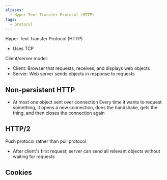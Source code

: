 ```yaml
---
aliases:
  - Hyper-Text Transfer Protocol (HTTP)
tags:
  - protocol
---
```

Hyper-Text Transfer Protocol (HTTP)

- Uses TCP

Client/server model:
- Client: Browser that requests, receives, and displays web objects
- Server: Web server sends objects in response to requests

## Non-persistent HTTP

- At most one object sent over connection
Every time it wants to request something, it opens a new connection, does the handshake, gets the thing, and then closes the connection again

## HTTP/2

Push protocol rather than pull protocol
- After client's first request, server can send all relevant objects without waiting for requests

## Cookies


